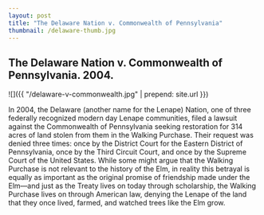 ```yaml
---
layout: post
title: "The Delaware Nation v. Commonwealth of Pennsylvania"
thumbnail: /delaware-thumb.jpg
---
```


## The Delaware Nation v. Commonwealth of Pennsylvania. 2004.

![]({{ "/delaware-v-commonwealth.jpg" | prepend: site.url }})

In 2004, the Delaware (another name for the Lenape) Nation, one of three federally recognized modern day Lenape communities, filed a lawsuit against the Commonwealth of Pennsylvania seeking restoration for 314 acres of land stolen from them in the Walking Purchase. Their request was denied three times: once by the District Court for the Eastern District of Pennsylvania, once by the Third Circuit Court, and once by the Supreme Court of the United States. While some might argue that the Walking Purchase is not relevant to the history of the Elm, in reality this betrayal is equally as important as the original promise of friendship made under the Elm—and just as the Treaty lives on today through scholarship, the Walking Purchase lives on through American law, denying the Lenape of the land that they once lived, farmed, and watched trees like the Elm grow.
